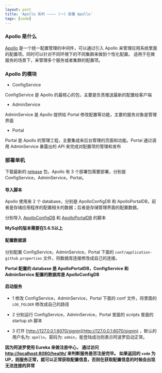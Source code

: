 ```yaml
---
layout: post
title: 'Apollo 系列 ———— (一) 部署 Apollo'
tags: [code]
---
```


### Apollo 是什么 

[Apollo](https://github.com/ctripcorp/apollo) 是一个统一配置管理的中间件，可以通过引入 Apollo 来管理应用系统里面的配置项。同时可以针对不同环境下的不同集群来做到个性化配置。
适用于在微服务的场景下，来管理多个服务或者集群的配置项。


### Apollo 的模块


- ConfigService

ConfigService 是 Apollo 的最核心的包，主要是负责推送最新的配置给客户端

- AdminService

AdminService 是 Apollo 提供给 Portal 修改配置等功能，主要的服务对象是管理界面

- Portal

Portal 是 Apollo 的管理工程，主要集成来后台管理的页面和功能。Portal 通过调用 AdminService 暴露出的 API 来完成对配置项的管理和发布

### 部署单机

下载最新的 [release](https://github.com/ctripcorp/apollo/releases) 包，Apollo 有 3 个部署包需要部署，分别是 ConfigService，AdminService，Portal。

#### 导入脚本

Apollo 使用来 2 个 database，分别是 ApolloConfigDB 和 ApolloPortalDB，前者是存储应用程序的配置相关的数据；后者是存储管理界面的配置数据。

分别导入 [ApolloConfigDB](https://github.com/nobodyiam/apollo-build-scripts/blob/master/sql/apolloconfigdb.sql) 和 [ApolloPortalDB](https://github.com/nobodyiam/apollo-build-scripts/blob/master/sql/apolloportaldb.sql) 的脚本

**MySql的版本需要在5.6.5以上**

#### 配置数据源

分别配置 ConfigService，AdminService，Portal 下面的 `conf/application-github.properties` 文件，将数据库连接修改成自己的连接。

**Portal 配置的 database 是 ApolloPortalDB，ConfigService 和 AdminService 配置的数据库是 ApolloConfigDB**

#### 启动服务

* 1 修改 ConfigService，AdminService，Portal 下面的 conf 文件，将里面的 `LOG_FOLDER` 修改成自己的路径

* 2 分别运行 ConfigService，AdminService，Portal 里面的 scripts 里面的 startup.sh 脚本

* 3 打开 [http://127.0.0.1:8070/signin](http://127.0.0.1:8070/signin) ，默认的用户名为: `apollo`，密码为: `admin`，能登陆成功则表示阿波罗启动正常。

**因为阿波罗使用 Eureka 来做注册中心， 通过访问 [http://localhost:8080/health/](http://localhost:8080/health/) 来判断服务是否注册完毕。
如果返回的 `code` 为 UP，则服务正常，就可以正常获取配置信息，否则在获取配置信息的时候会出现无法连接的异常**
